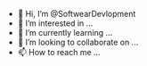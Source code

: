 - 👋 Hi, I’m @SoftwearDevlopment
- 👀 I’m interested in ...
- 🌱 I’m currently learning ...
- 💞️ I’m looking to collaborate on ...
- 📫 How to reach me ...

<!---
SoftwearDevlopment/SoftwearDevlopment is a ✨ special ✨ repository because its `README.md` (this file) appears on your GitHub profile.
You can click the Preview link to take a look at your changes.
--->
